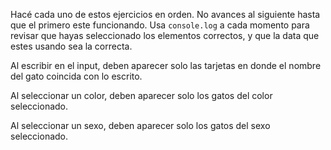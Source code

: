 Hacé cada uno de estos ejercicios en orden. No avances al siguiente hasta que el primero este funcionando. 
Usa `console.log` a cada momento para revisar que hayas seleccionado los elementos correctos, y que la data que estes usando sea la correcta. 

Al escribir en el input, deben aparecer solo las tarjetas en donde el nombre del gato coincida con lo escrito. 

Al seleccionar un color, deben aparecer solo los gatos del color seleccionado. 

Al seleccionar un sexo, deben aparecer solo los gatos del sexo seleccionado. 